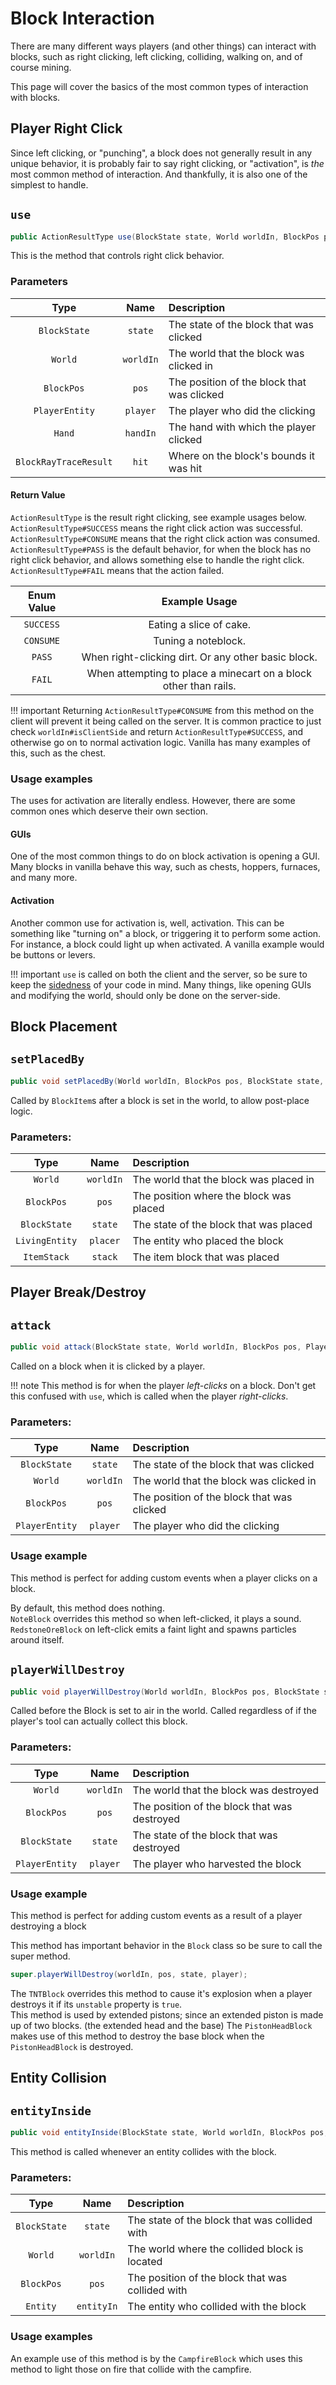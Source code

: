 Block Interaction
=================

There are many different ways players (and other things) can interact with blocks, such as right clicking, left clicking, colliding, walking on, and of course mining.

This page will cover the basics of the most common types of interaction with blocks.

Player Right Click
------------------
Since left clicking, or "punching", a block does not generally result in any unique behavior, it is probably fair to say right clicking, or "activation", is *the* most common method of interaction. And thankfully, it is also one of the simplest to handle.

`use`
----------------

```java
public ActionResultType use(BlockState state, World worldIn, BlockPos pos, PlayerEntity player, Hand handIn, BlockRayTraceResult hit)
```

This is the method that controls right click behavior.

### Parameters
|         Type          |     Name     |                  Description                  |
|:---------------------:|:------------:|:----------------------------------------------|
|      `BlockState`     |   `state`    | The state of the block that was clicked       |
|        `World`        |  `worldIn`   | The world that the block was clicked in       |
|       `BlockPos`      |    `pos`     | The position of the block that was clicked    |
|     `PlayerEntity`    |   `player`   | The player who did the clicking               |
|         `Hand`        |   `handIn`   | The hand with which the player clicked        |
| `BlockRayTraceResult` |    `hit`     | Where on the block's bounds it was hit        |

#### Return Value

`ActionResultType` is the result right clicking, see example usages below. `ActionResultType#SUCCESS` means the right click action was successful. `ActionResultType#CONSUME` means that the right click action was consumed. `ActionResultType#PASS` is the default behavior, for when the block has no right click behavior, and allows something else to handle the right click. `ActionResultType#FAIL` means that the action failed.

| Enum Value |                           Example Usage                          |
|:----------:|:----------------------------------------------------------------:|
|  `SUCCESS` | Eating a slice of cake.                                          |
|  `CONSUME` | Tuning a noteblock.                                              |
|   `PASS`   | When right-clicking dirt. Or any other basic block.              |
|   `FAIL`   | When attempting to place a minecart on a block other than rails. |

!!! important
    Returning `ActionResultType#CONSUME` from this method on the client will prevent it being called on the server. It is common practice to just check `worldIn#isClientSide` and return `ActionResultType#SUCCESS`, and otherwise go on to normal activation logic. Vanilla has many examples of this, such as the chest.

### Usage examples

The uses for activation are literally endless. However, there are some common ones which deserve their own section.

#### GUIs

One of the most common things to do on block activation is opening a GUI. Many blocks in vanilla behave this way, such as chests, hoppers, furnaces, and many more.

#### Activation

Another common use for activation is, well, activation. This can be something like "turning on" a block, or triggering it to perform some action. For instance, a block could light up when activated. A vanilla example would be buttons or levers.

!!! important
    `use` is called on both the client and the server, so be sure to keep the [sidedness][] of your code in mind. Many things, like opening GUIs and modifying the world, should only be done on the server-side.

Block Placement
--------------------

`setPlacedBy`
----------------

```java
public void setPlacedBy(World worldIn, BlockPos pos, BlockState state, @Nullable LivingEntity placer, ItemStack stack)
```

Called by `BlockItem`s after a block is set in the world, to allow post-place logic.


### Parameters:
|      Type       |     Name     |                  Description                  |
|:---------------:|:------------:|:----------------------------------------------|
|     `World`     |  `worldIn`   | The world that the block was placed in        |
|    `BlockPos`   |    `pos`     | The position where the block was placed       |
|   `BlockState`  |   `state`    | The state of the block that was placed        |
|  `LivingEntity` |   `placer`   | The entity who placed the block               |
|   `ItemStack`   |   `stack`    | The item block that was placed                |

Player Break/Destroy
--------------------

`attack`
----------------

```java
public void attack(BlockState state, World worldIn, BlockPos pos, PlayerEntity player)
```

Called on a block when it is clicked by a player.

!!! note
    This method is for when the player *left-clicks* on a block.
    Don't get this confused with `use`, which is called when the player *right-clicks*.

### Parameters:
|      Type       |     Name     |                  Description                  |
|:---------------:|:------------:|:----------------------------------------------|
|   `BlockState`  |   `state`    | The state of the block that was clicked       |
|     `World`     |  `worldIn`   | The world that the block was clicked in       |
|    `BlockPos`   |    `pos`     | The position of the block that was clicked    |
|  `PlayerEntity` |   `player`   | The player who did the clicking               |

### Usage example
This method is perfect for adding custom events when a player clicks on a block.

By default, this method does nothing.  
`NoteBlock` overrides this method so when left-clicked, it plays a sound. `RedstoneOreBlock` on left-click emits a faint light and spawns particles around itself.

`playerWillDestroy`
----------------

```java
public void playerWillDestroy(World worldIn, BlockPos pos, BlockState state, PlayerEntity player)
```

Called before the Block is set to air in the world. Called regardless of if the player's tool can actually collect this block.

### Parameters:
|      Type       |    Name     |                 Description                  |
|:---------------:|:-----------:|:---------------------------------------------|
|     `World`     |  `worldIn`  | The world that the block was destroyed       |
|   `BlockPos`    |    `pos`    | The position of the block that was destroyed |
|   `BlockState`  |   `state`   | The state of the block that was destroyed    |
|  `PlayerEntity` |   `player`  | The player who harvested the block           |

### Usage example
This method is perfect for adding custom events as a result of a player destroying a block

This method has important behavior in the `Block` class so be sure to call the super method.
```java
super.playerWillDestroy(worldIn, pos, state, player);
```

The `TNTBlock` overrides this method to cause it's explosion when a player destroys it if its `unstable` property is `true`.  
This method is used by extended pistons; since an extended piston is made up of two blocks. (the extended head and the base)
The `PistonHeadBlock` makes use of this method to destroy the base block when the `PistonHeadBlock` is destroyed. 


Entity Collision
----------------

`entityInside`
----------------

```java
public void entityInside(BlockState state, World worldIn, BlockPos pos, Entity entityIn)
```

This method is called whenever an entity collides with the block.


### Parameters:
|      Type       |    Name     |                    Description                   |
|:---------------:|:-----------:|:-------------------------------------------------|
|   `BlockState`  |   `state`   | The state of the block that was collided with    |
|     `World`     |  `worldIn`  | The world where the collided block is located    |
|   `BlockPos`    |    `pos`    | The position of the block that was collided with |
|    `Entity`     |  `entityIn` | The entity who collided with the block           |

### Usage examples

An example use of this method is by the `CampfireBlock` which uses this method to light those on fire that collide with the campfire.


[sidedness]: ../concepts/sides.md
